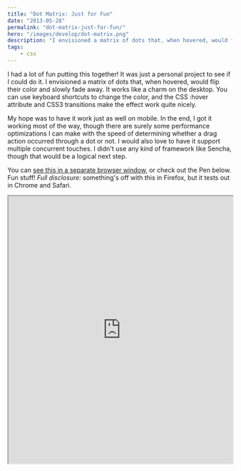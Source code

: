 ```yaml
---
title: "Dot Matrix: Just for Fun"
date: "2013-05-28"
permalink: "dot-matrix-just-for-fun/"
hero: "/images/develop/dot-matrix.png"
description: "I envisioned a matrix of dots that, when hovered, would flip their color and slowly fade away."
tags:
    - css
---
```


I had a lot of fun putting this together! It was just a personal project to see if I could do it. I envisioned a matrix of dots that, when hovered, would flip their color and slowly fade away. It works like a charm on the desktop. You can use keyboard shortcuts to change the color, and the CSS :hover attribute and CSS3 transitions make the effect work quite nicely.

My hope was to have it work just as well on mobile. In the end, I got it working most of the way, though there are surely some performance optimizations I can make with the speed of determining whether a drag action occurred through a dot or not. I would also love to have it support multiple concurrent touches. I didn't use any kind of framework like Sencha, though that would be a logical next step.

You can [see this in a separate browser window](http://codepen.io/DawsonMediaD/full/rtjcI), or check out the Pen below. Fun stuff! _Full disclosure:_ something's off with this in Firefox, but it tests out in Chrome and Safari.

<iframe height="600" width="100%" src="https://codepen.io/scottpdawson/embed/rtjcI?height=600&amp;theme-id=light&amp;default-tab=result" allowfullscreen="true"></iframe>
